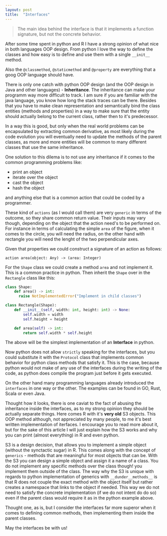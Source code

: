 ```yaml
---
layout: post
title:  "Interfaces"
---
```


> The main idea behind the interface is that it implements a function signature, but not the concrete behavior.

After some time spent in python and R I have a strong opinion of what nice in both languages OOP design.
From python I love the way to define the classes and how easy is to define and use them with a single `__init__` method.

Also the `@classmethod`, `@staticmethod` and `@property` are everything that a goog OOP language should have.


There is only one catch with python OOP design (and the OOP design in Java and other languages) - **Inheritance**.
The inheritance can make your programm way more difficult to track. I am sure if you are familiar with the java language, 
you know how long the stack traces can be there. Besides that you have to make clean representation and semantically bind the
class entities (methods and properties) in a way to make sure that the entity should actually belong to the current class, rather 
then to it's predecessor.

In a way this is good, but only when the real world problems can be encapsulated by extracting common derivative, as most likely during the
code evolution you will eventually need to update the methods of the parent classes, as more and more entities will be common to many different classes that use the same inheritance.

One solution to this dilema is to not use any inheritance if it comes to the common programming problems like:

* print an object
* iterate over the object
* cast the object
* hash the object

and anything else that is a common action that could be coded by a programmer. 

These kind of `actions` (as I would call them) are very `generic` in terms of the outcome, so they share common return value.
Their inputs may vary though, depending on the object that the action need's to be performed on. For instance in terms of calculating
the simple `area` of the figure, when it comes to the circle, you will need the radius, on the other hand with rectangle you will need the 
lenght of the two perpendicular axes. 

Given that properties we could construct a signature of an action as follows:

```
action area(object: Any) -> (area: Integer)
```

For the `Shape` class we could create a method `area` and not implement it. This is a common practice in python. Then inherit the `Shape` over in the `Rectangle` class like this:


```python
class Shape:
    def area() -> int:
      raise NotImplementedError("Implement in child classes")

class Rectangle(Shape):
    def __init__(self, width: int, height: int) -> None:
        self.width = width
        self.height = height

    def area(self) -> int:
        return self.width * self.height
```

The above will be the simplest implementation of an **Interface** in python.


Now python does not allow `strictly` speaking for the interfaces, but you could substitute it with the `Protocol` class that implements
common behavior for python class methods that satisfy it. This is the case, because python would not make of any use of the interfaces during
the writing of the code, as python does compile the program just before it gets executed. 

On the other hand many programming languages already introduced the `interfaces` in one way or the other. The examples can be found in GO, Rust, Scala or even Java.


Thought how it looks, there is one caviat to the fact of abusing the inheritance inside the interfaces, as to my strong opinion they should be actually separate things. Here comes R with it's **very old** S3 objects. This OOP method although, not appreciated by many people, to me
it's best written implementation of iterfaces. I encourage you to read more about it, but for the sake of this article I will just explain how the S3 works and why you can print (almost everything) in R and even python.

S3 is a design decision, that allows you to implement a simple object (without the synctactic sugar) in R. This comes along with the concept of `generics` - methods that are meaningful for most objects that can be. With the S3 you can design a simple object and assign it a name of a class. You do not implement any specific methods over the class though! you implement them outside of the class. The way why the S3 is unique with regards to python implementation of generics with `__dunder__methods__` is that R does not couple the exact method with the object itself but rather creates a namespace that links to the object if needed. This way we do not need to satisfy the concrete implementation (if we do not intent do do so) even if the parent class would require it as in the python example above.


Thought one, as is, but I consider the interfaces far more superor when it comes to defining common methods, then implementing them 
inside the parent classes.

May the interfaces be with us!





